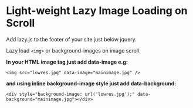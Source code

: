 # Light-weight Lazy Image Loading on Scroll

Add lazy.js to the footer of your site just below jquery.

Lazy load ```<img>``` or background-images on image scroll.

**In your HTML image tag just add data-image e.g:**

```
<img src="lowres.jpg" data-image="mainimage.jpg" />
```

**and using inline background-image style just add data-background:**

```
<div style="background-image: url('lowres.jpg');" data-background="mainimage.jpg"></div>
```

